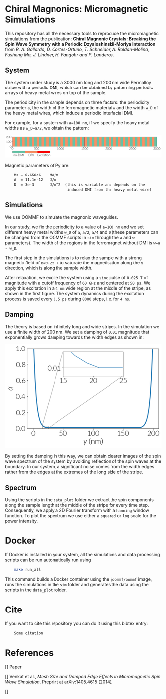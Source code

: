 # Chiral Magnonics: Micromagnetic Simulations

This repository has all the necessary tools to reproduce the micromagnetic
simulations from the publication: **Chiral Magnonic Crystals: Breaking the Spin
Wave Symmetry with a Periodic Dzyaloshinskii-Moriya Interaction** from
*R. A. Gallardo, D. Cortes-Ortuno, T. Schneider, A. Roldan-Molina,
Fusheng Ma, J. Lindner, H. Fangohr and P. Landeros*.

## System

The system under study is a 3000 nm long and 200 nm wide Permalloy stripe with
a periodic DMI, which can be obtained by patterning periodic arrays of heavy
metal wires on top of the sample.

The periodicity in the sample depends on three factors: the periodicity
parameter `a`, the width of the ferromagnetic material `w` and the width `w_D`
of the heavy metal wires, which induce a periodic interfacial DMI.

For example, for a system with `a=100 nm`, if we specify the heavy metal widths
as `w_D=a/2`, we obtain the pattern:

![](images/simulation_system_a100nm_w50nm.png)

Magnetic parameters of Py are:

```
    Ms = 0.658e6    MA/m
    A  = 11.1e-12   J/m
    D  = 3e-3       J/m^2  (this is variable and depends on the
                            induced DMI from the heavy metal wire)
```

## Simulations

We use OOMMF to simulate the magnonic waveguides.

In our study, we fix the periodicity to a value of `a=100 nm` and we set
different heavy metal widths `w_D` of `a`, `a/2`, `a/4` and `0` (these
parameters can be changed from the OOMMF scripts in `sim` through the
`a` and `w` parameters). The width of the regions in the ferromagnet
without DMI is `w=a - w_D`.

The first step in the simulations is to relax the sample with a strong magnetic
field of `B=0.25 T` to saturate the magnetisation along the `y` direction,
which is along the sample width.

After relaxation, we excite the system using a `sinc` pulse of `0.025 T` of
magnitude with a cutoff frequency of `60 GHz` and centered at `50 ps`. We apply
this excitation in a `4 nm` wide region at the middle of the stripe, as shown
in the first figure. The system dynamics during the excitation process
is saved every `0.5 ps` during `8000` steps, i.e. for `4 ns`.


## Damping

The theory is based on infinitely long and wide stripes. In the simulation we
use a finite width of 200 nm. We set a damping of `0.01` magnitude that
exponentially grows damping towards the width edges as shown in:

![](images/exponential_damping_along_width.png)

By setting the damping in this way, we can obtain clearer images of the
spin wave spectrum of the system by avoiding reflection of the spin
waves at the boundary. In our system, a significant noise comes from the
width edges rather from the edges at the extremes of the long side of
the stripe.

## Spectrum

Using the scripts in the `data_plot` folder we extract the spin components
along the sample length at the middle of the stripe for every time step.
Consequently, we apply a 2D Fourier transform with a `hanning` window function.
To plot the spectrum we use either a `squared` or `log` scale for the power
intensity.

# Docker

If Docker is installed in your system, all the simulations and data processing 
scripts can be run automatically run using

```bash
    make run_all
```

This command builds a Docker container using the `joommf/oommf` image,
runs the simulations in the `sim` folder and generates the data using
the scripts in the `data_plot` folder.

# Cite

If you want to cite this repository you can do it using this bibtex entry:

```
    Some citation
```

# References

[] Paper

[] Venkat et al., *Mesh Size and Damped Edge Effects in Micromagnetic Spin Wave
Simulation*. Preprint at arXiv:1405.4615 (2014).

[]
